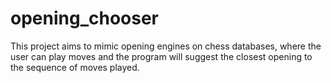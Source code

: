 # opening_chooser
This project aims to mimic opening engines on chess databases, where the user can play moves and the program will suggest the closest opening to the sequence of moves played. 
